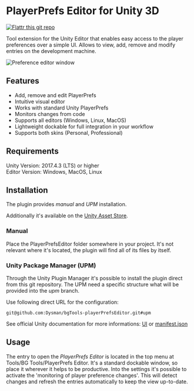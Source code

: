 # PlayerPrefs Editor for Unity 3D

[![Flattr this git repo](http://api.flattr.com/button/flattr-badge-large.png)](https://flattr.com/@dysman)

Tool extension for the Unity Editor that enables easy access to the player preferences over a simple UI. Allows to view, add, remove and modify entries on the development machine.

![Preference editor window](https://www.bgranzow.de/downloads/PlayerPrefsEditorV1.png)

## Features

* Add, remove and edit PlayerPrefs
* Intuitive visual editor
* Works with standard Unity PlayerPrefs
* Monitors changes from code
* Supports all editors (Windows, Linux, MacOS)
* Lightweight dockable for full integration in your workflow
* Supports both skins (Personal, Professional)

## Requirements

Unity Version: 2017.4.3 (LTS) or higher  
Editor Version: Windows, MacOS, Linux

## Installation

The plugin provides *manual* and *UPM* installation.


Additionally it's available on the [Unity Asset Store](http://u3d.as/1RLa).

### Manual
Place the PlayerPrefsEditor folder somewhere in your project. It's not relevant where it's located, the plugin will find all of its files by itself.

### Unity Package Manager (UPM)
Through the Unity Plugin Manager it's possible to install the plugin direct from this git repository.
The UPM need a specific structure what will be provided into the *upm* branch.

Use following direct URL for the configuration:
```
git@github.com:Dysman/bgTools-playerPrefsEditor.git#upm
```
See official Unity documentation for more informations: [UI](https://docs.unity3d.com/Manual/upm-ui-giturl.html) or [manifest.json](https://docs.unity3d.com/Manual/upm-git.html)

## Usage

The entry to open the _PlayerPrefs Editor_ is located in the top menu at Tools/BG Tools/PlayerPrefs Editor. It's a standard dockable window, so place it wherever it helps to be productive.
Into the settings it's possible to activate the 'monitoring of player preference changes'. This will detect changes and refresh the entries automatically to keep the view up-to-date.
